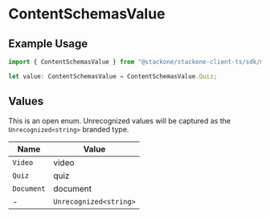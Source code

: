# ContentSchemasValue

## Example Usage

```typescript
import { ContentSchemasValue } from "@stackone/stackone-client-ts/sdk/models/shared";

let value: ContentSchemasValue = ContentSchemasValue.Quiz;
```

## Values

This is an open enum. Unrecognized values will be captured as the `Unrecognized<string>` branded type.

| Name                   | Value                  |
| ---------------------- | ---------------------- |
| `Video`                | video                  |
| `Quiz`                 | quiz                   |
| `Document`             | document               |
| -                      | `Unrecognized<string>` |
